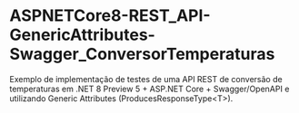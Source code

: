 # ASPNETCore8-REST_API-GenericAttributes-Swagger_ConversorTemperaturas
Exemplo de implementação de testes de uma API REST de conversão de temperaturas em .NET 8 Preview 5 + ASP.NET Core + Swagger/OpenAPI e utilizando Generic Attributes (ProducesResponseType&lt;T>).
